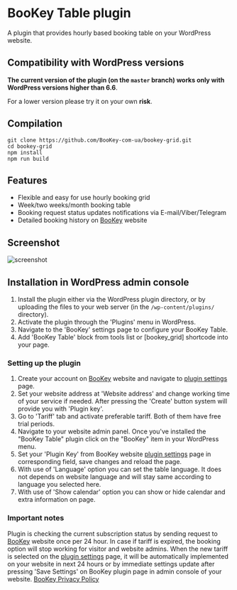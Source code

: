 # BooKey Table plugin

A plugin that provides hourly based booking table on your WordPress website.

## Compatibility with WordPress versions

**The current version of the plugin (on the `master` branch) works only with WordPress versions higher than 6.6**.

For a lower version please try it on your own **risk**.

## Compilation

```
git clone https://github.com/BooKey-com-ua/bookey-grid.git
cd bookey-grid
npm install
npm run build
```

## Features

* Flexible and easy for use hourly booking grid
* Week/two weeks/month booking table
* Booking request status updates notifications via E-mail/Viber/Telegram
* Detailed booking history on [BooKey](https://bookey.ltd/) website

## Screenshot

![screenshot](https://bookey.ltd/landing/02_desk_light_en.webp "Screenshot showing BooKey grid table.")

## Installation in WordPress admin console

1. Install the plugin either via the WordPress plugin directory, or by uploading the files to your web server (in the `/wp-content/plugins/` directory).
2. Activate the plugin through the 'Plugins' menu in WordPress.
3. Navigate to the 'BooKey' settings page to configure your BooKey Table.
4. Add 'BooKey Table' block from tools list or [bookey_grid] shortcode into your page.

### Setting up the plugin

1. Create your account on [BooKey](https://bookey.ltd/) website and navigate to [plugin settings](https://bookey.ltd/plugin) page.
2. Set your website address at 'Website address' and change working time of your service if needed. After pressing the 'Create' button system will provide you with 'Plugin key'.
3. Go to 'Tariff' tab and activate preferable tariff. Both of them have free trial periods.
4. Navigate to your website admin panel. Once you've installed the "BooKey Table" plugin click on the "BooKey" item in your WordPress menu. 
5. Set your 'Plugin Key' from BooKey website [plugin settings](https://bookey.ltd/plugin) page in corresponding field, save changes and reload the page.
6. With use of 'Language' option you can set the table language. It does not depends on website language and will stay same according to language you selected here.
7. With use of 'Show calendar' option you can show or hide calendar and extra information on page.

### Important notes ###

Plugin is checking the current subscription status by sending request to [BooKey](https://bookey.ltd/) website once per 24 hour. 
In case if tariff is expired, the booking option will stop working for visitor and website admins.
When the new tariff is selected on the [plugin settings](https://bookey.ltd/plugin) page, it will be automatically implemented on your website
in next 24 hours or by immediate settings update after pressing 'Save Settings' on BooKey plugin page in admin console of your website.
[BooKey Privacy Policy](https://bookey.ltd/en/docs/privacy)